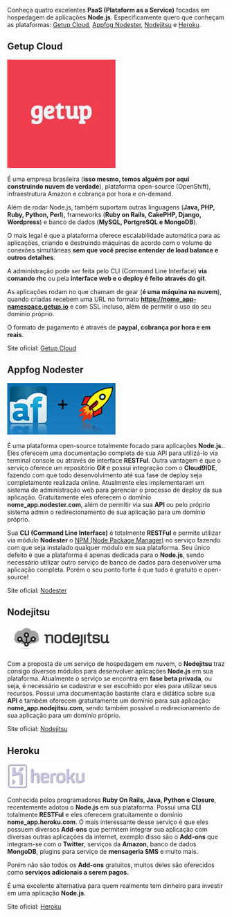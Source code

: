 Conheça quatro excelentes **PaaS (Plataform as a Service)** focadas em hospedagem de aplicações **Node.js**. Especificamente quero que conheçam as plataformas: [Getup Cloud](http://getupcloud.com "Getup Cloud"), [Appfog Nodester](http://nodester.com "Appfog Nodester"), [Nodejitsu](http://nodejitsu.com "Nodejitsu") e [Heroku](http://www.heroku.com "Heroku").

## Getup Cloud

[![Getup Cloud](/images/getup-cloud.jpg "Getup Cloud")](http://getupcloud.com "Getup Cloud") 

É uma empresa brasileira (**isso mesmo, temos alguém por aqui construindo nuvem de verdade**), plataforma open-source (OpenShift), infraestrutura Amazon e cobrança por hora e on-demand.

Além de rodar Node.js, também suportam outras linguagens (**Java, PHP, Ruby, Python, Perl**), frameworks (**Ruby on Rails, CakePHP, Django, Wordpress**) e banco de dados (**MySQL, PortgreSQL e MongoDB**).

O mais legal é que a plataforma oferece escalabilidade automática para as aplicações, criando e destruindo máquinas de acordo com o volume de conexões simultâneas **sem que você precise entender de load balance e outros detalhes**.

A administração pode ser feita pelo CLI (Command Line Interface) **via comando rhc** ou pela **interface web e o deploy é feito através do git**.

As aplicações rodam no que chamam de gear (**é uma máquina na nuvem**), quando criadas recebem uma URL no formato **https://nome_app-namespace.getup.io** e com SSL incluso, além de permitir o uso do seu domínio próprio.

O formato de pagamento é através de **paypal, cobrança por hora e em reais**.

Site oficial: [Getup Cloud](http://getupcloud.com "Getup Cloud")

## Appfog Nodester

[![Appfog Nodester](/images/appfog-nodester.jpg "Appfog Nodester")](http://nodester.com "Appfog Nodester") 

É uma plataforma open-source totalmente focado para aplicações **Node.js.**. Eles oferecem uma documentação completa de sua API para utilizá-lo via terminal console ou através de interface **RESTFul**. Outra vantagem é que o serviço oferece um repositório **Git** e possui integração com o **Cloud9IDE**, fazendo com que todo desenvolvimento até sua fase de deploy seja completamente realizada online. Atualmente eles implementaram um sistema de administração web para gerenciar o processo de deploy da sua aplicação. Gratuitamente eles oferecem o domínio **nome_app.nodester.com**, além de permitir via sua **API** ou pelo próprio sistema admin o redirecionamento de sua aplicação para um domínio próprio.

Sua **CLI (Command Line Interface)** é totalmente **RESTFul** e permite utilizar via módulo **Nodester** o [NPM (Node Package Manager)](/npm-node-package-manager/ "NPM – Node Package Manager") no serviço fazendo com que seja instalado qualquer módulo em sua plataforma. Seu único defeito é que a plataforma é apenas dedicada para o **Node.js**, sendo necessário utilizar outro serviço de banco de dados para desenvolver uma aplicação completa. Porém o seu ponto forte é que tudo é gratuito e open-source!

Site oficial: [Nodester](http://nodester.com "Nodester")

## Nodejitsu

[![Nodejitsu](/images/nodejitsu.jpg "Nodejitsu")](http://nodejitsu.com "Nodejitsu") 

Com a proposta de um serviço de hospedagem em nuvem, o **Nodejitsu** traz consigo diversos módulos para desenvolver aplicações **Node.js** em sua plataforma. Atualmente o serviço se encontra em **fase beta privada**, ou seja, é necessário se cadastrar e ser escolhido por eles para utilizar seus recursos. Possui uma documentação bastante clara e didática sobre sua **API** e também oferecem gratuitamente um domínio para sua aplicação: **nome_app.nodejitsu.com**, sendo também possível o redirecionamento de sua aplicação para um domínio próprio.

Site oficial: [Nodejitsu](http://nodejitsu.com "Nodejitsu")

## Heroku

[![Heroku](/images/heroku.jpg "Heroku")](http://heroku.com "Heroku") 

Conhecida pelos programadores **Ruby On Rails, Java, Python e Closure**, recentemente adotou o **Node.js** em sua plataforma. Possui uma **CLI** totalmente **RESTFul** e eles oferecem gratuitamente o domínio **nome_app.heroku.com**. O mais interessante desse serviço é que eles possuem diversos **Add-ons** que permitem integrar sua aplicação com diversas outras aplicações da internet, exemplo disso são o **Add-ons** que integram-se com o **Twitter**, serviços da **Amazon**, banco de dados **MongoDB**, plugins para serviço de **mensageria SMS** e muito mais.

Porém não são todos os **Add-ons** gratuitos, muitos deles são oferecidos como **serviços adicionais a serem pagos.**

É uma excelente alternativa para quem realmente tem dinheiro para investir em uma aplicação **Node.js**.

Site oficial: [Heroku](http://www.heroku.com "Heroku")